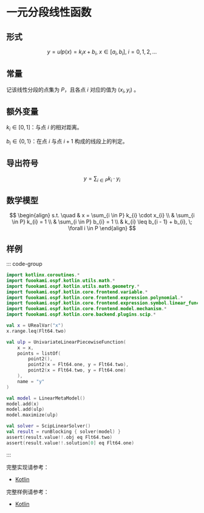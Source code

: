 # 一元分段线性函数

## 形式

$$
y = ulp(x) = k_{i} x + b_{i}, \; x \in [a_{i}, b_{i}], \; i = 0, 1, 2, ...
$$

## 常量

记该线性分段的点集为 $P$，且各点 $i$ 对应的值为 $(x_{i}, y_{i})$ 。

## 额外变量

$k_{i} \in [0, 1]$：与点 $i$ 的相对距离。

$b_{i} \in \{ 0, 1 \}$：在点 $i$ 与点 $i + 1$ 构成的线段上的判定。

## 导出符号

$$
y = \sum_{i \in P} k_{i} \cdot y_{i}
$$

## 数学模型

$$
\begin{align}
s.t. \quad & x = \sum_{i \in P} k_{i} \cdot x_{i} \\
& \sum_{i \in P} k_{i} = 1 \\
& \sum_{i \in P} b_{i} = 1 \\
& k_{i} \leq b_{i - 1} + b_{i}, \; \forall i \in P 
\end{align}
$$

## 样例

::: code-group

```kotlin
import kotlinx.coroutines.*
import fuookami.ospf.kotlin.utils.math.*
import fuookami.ospf.kotlin.utils.math.geometry.*
import fuookami.ospf.kotlin.core.frontend.variable.*
import fuookami.ospf.kotlin.core.frontend.expression.polynomial.*
import fuookami.ospf.kotlin.core.frontend.expression.symbol.linear_function.*
import fuookami.ospf.kotlin.core.frontend.model.mechanism.*
import fuookami.ospf.kotlin.core.backend.plugins.scip.*

val x = URealVar("x")
x.range.leq(Flt64.two)

val ulp = UnivariateLinearPiecewiseFunction(
    x = x,
    points = listOf(
        point2(),
        point2(x = Flt64.one, y = Flt64.two),
        point2(x = Flt64.two, y = Flt64.one)
    ),
    name = "y"
)

val model = LinearMetaModel()
model.add(x)
model.add(ulp)
model.maximize(ulp)

val solver = ScipLinearSolver()
val result = runBlocking { solver(model) }
assert(result.value!!.obj eq Flt64.two)
assert(result.value!!.solution[0] eq Flt64.one)
```

:::

完整实现请参考：

- [Kotlin](https://github.com/fuookami/ospf-kotlin/blob/main/ospf-kotlin-core/src/main/fuookami/ospf/kotlin/core/frontend/expression/symbol/linear_function/UnivariateLinearPiecewise.kt)

完整样例请参考：

- [Kotlin](https://github.com/fuookami/ospf/tree/main/examples/ospf-kotlin-example/src/test/fuookami/ospf/kotlin/example/linear_function/ULPTest.kt)
